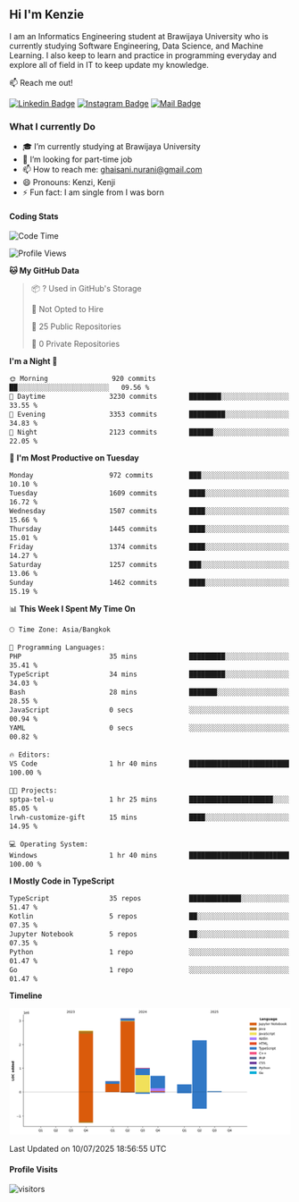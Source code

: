 ## Hi I'm Kenzie


I am an Informatics Engineering student at Brawijaya University who is currently studying Software Engineering, Data Science, and Machine Learning. I also keep to learn and practice in programming everyday and explore all of field in IT to keep update my knowledge.

:mailbox: Reach me out!

[![Linkedin Badge](https://img.shields.io/badge/-Kenzie_Taqiyassar-0e76a8?style=flat&labelColor=0e76a8&logo=linkedin&logoColor=white)](https://www.linkedin.com/in/kenzie-taqiyassar-37458b1aa/) 
[![Instagram Badge](https://img.shields.io/badge/-@__kenziehh_-e84393?style=flat&labelColor=e84393&logo=instagram&logoColor=white)](https://www.instagram.com/_kenziehh/) 
[![Mail Badge](https://img.shields.io/badge/-ghaisani.nurani-c0392b?style=flat&labelColor=c0392b&logo=gmail&logoColor=white)](mailto:ghaisani.nurani@gmail.com)

### What I currently Do

- 🎓 I’m currently studying at Brawijaya University
- 💼 I’m looking for part-time job
- 📫 How to reach me: ghaisani.nurani@gmail.com
- 😄 Pronouns: Kenzi, Kenji
- ⚡ Fun fact: I am single from I was born

#### Coding Stats
<!--START_SECTION:waka-->
![Code Time](http://img.shields.io/badge/Code%20Time-1%2C386%20hrs%207%20mins-blue)

![Profile Views](http://img.shields.io/badge/Profile%20Views-0-blue)

**🐱 My GitHub Data** 

> 📦 ? Used in GitHub's Storage 
 > 
> 🚫 Not Opted to Hire
 > 
> 📜 25 Public Repositories 
 > 
> 🔑 0 Private Repositories 
 > 
**I'm a Night 🦉** 

```text
🌞 Morning                920 commits         ██░░░░░░░░░░░░░░░░░░░░░░░   09.56 % 
🌆 Daytime                3230 commits        ████████░░░░░░░░░░░░░░░░░   33.55 % 
🌃 Evening                3353 commits        █████████░░░░░░░░░░░░░░░░   34.83 % 
🌙 Night                  2123 commits        ██████░░░░░░░░░░░░░░░░░░░   22.05 % 
```
📅 **I'm Most Productive on Tuesday** 

```text
Monday                   972 commits         ███░░░░░░░░░░░░░░░░░░░░░░   10.10 % 
Tuesday                  1609 commits        ████░░░░░░░░░░░░░░░░░░░░░   16.72 % 
Wednesday                1507 commits        ████░░░░░░░░░░░░░░░░░░░░░   15.66 % 
Thursday                 1445 commits        ████░░░░░░░░░░░░░░░░░░░░░   15.01 % 
Friday                   1374 commits        ████░░░░░░░░░░░░░░░░░░░░░   14.27 % 
Saturday                 1257 commits        ███░░░░░░░░░░░░░░░░░░░░░░   13.06 % 
Sunday                   1462 commits        ████░░░░░░░░░░░░░░░░░░░░░   15.19 % 
```


📊 **This Week I Spent My Time On** 

```text
🕑︎ Time Zone: Asia/Bangkok

💬 Programming Languages: 
PHP                      35 mins             █████████░░░░░░░░░░░░░░░░   35.41 % 
TypeScript               34 mins             █████████░░░░░░░░░░░░░░░░   34.03 % 
Bash                     28 mins             ███████░░░░░░░░░░░░░░░░░░   28.55 % 
JavaScript               0 secs              ░░░░░░░░░░░░░░░░░░░░░░░░░   00.94 % 
YAML                     0 secs              ░░░░░░░░░░░░░░░░░░░░░░░░░   00.82 % 

🔥 Editors: 
VS Code                  1 hr 40 mins        █████████████████████████   100.00 % 

🐱‍💻 Projects: 
sptpa-tel-u              1 hr 25 mins        █████████████████████░░░░   85.05 % 
lrwh-customize-gift      15 mins             ████░░░░░░░░░░░░░░░░░░░░░   14.95 % 

💻 Operating System: 
Windows                  1 hr 40 mins        █████████████████████████   100.00 % 
```

**I Mostly Code in TypeScript** 

```text
TypeScript               35 repos            █████████████░░░░░░░░░░░░   51.47 % 
Kotlin                   5 repos             ██░░░░░░░░░░░░░░░░░░░░░░░   07.35 % 
Jupyter Notebook         5 repos             ██░░░░░░░░░░░░░░░░░░░░░░░   07.35 % 
Python                   1 repo              ░░░░░░░░░░░░░░░░░░░░░░░░░   01.47 % 
Go                       1 repo              ░░░░░░░░░░░░░░░░░░░░░░░░░   01.47 % 
```



**Timeline**

![Lines of Code chart](https://raw.githubusercontent.com/kenziehh/kenziehh/master/assets/bar_graph.png)


 Last Updated on 10/07/2025 18:56:55 UTC
<!--END_SECTION:waka-->


#### Profile Visits

![visitors](https://visitor-badge.glitch.me/badge?page_id=kenziehh.kenziehh)





